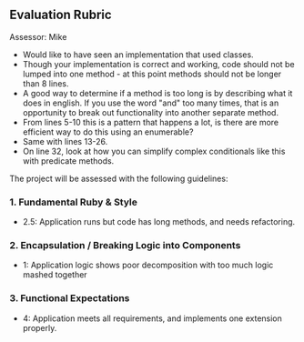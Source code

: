 ## Evaluation Rubric

Assessor: Mike

* Would like to have seen an implementation that used classes.
* Though your implementation is correct and working, code should not be lumped
into one method - at this point methods should not be longer than 8 lines.
* A good way to determine if a method is too long is by describing what it
does in english. If you use the word "and" too many times, that is an
opportunity to break out functionality into another separate method.
* From lines 5-10 this is a pattern that happens a lot, is there are more
efficient way to do this using an enumerable?
* Same with lines 13-26.
* On line 32, look at how you can simplify complex conditionals like this
with predicate methods.

The project will be assessed with the following guidelines:

### 1. Fundamental Ruby & Style

* 2.5: Application runs but code has long methods, and needs refactoring.

### 2. Encapsulation / Breaking Logic into Components

* 1: Application logic shows poor decomposition with too much logic mashed together

### 3. Functional Expectations

* 4: Application meets all requirements, and implements one extension properly.
